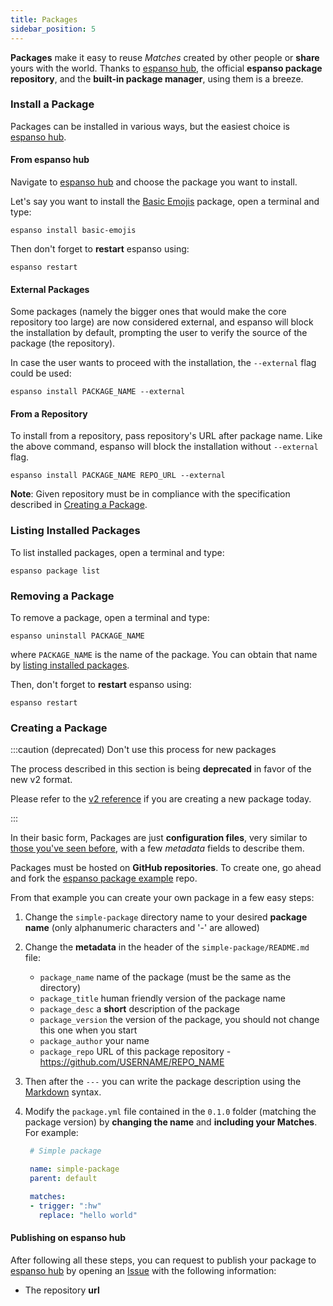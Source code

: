 ```yaml
---
title: Packages
sidebar_position: 5
---
```

**Packages** make it easy to reuse *Matches* created by other people or **share** yours with the world. Thanks
to [espanso hub](https://hub.espanso.org/), the official **espanso package repository**, and the **built-in
package manager**, using them is a breeze.

### Install a Package

Packages can be installed in various ways, but the easiest choice is [espanso hub](#from-espanso-hub).

#### From espanso hub

Navigate to [espanso hub](https://hub.espanso.org/) and choose the package you want to install.

Let's say you want to install the [Basic Emojis](https://hub.espanso.org/packages/basic-emojis/) package, 
open a terminal and type:

```
espanso install basic-emojis
```

Then don't forget to **restart** espanso using:

```
espanso restart
```

#### External Packages

Some packages (namely the bigger ones that would make the core repository too large) are now considered external, 
and espanso will block the installation by default, prompting the user to verify the source of the package (the repository).

In case the user wants to proceed with the installation, the `--external` flag could be used:

```
espanso install PACKAGE_NAME --external
```

#### From a Repository

To install from a repository, pass repository's URL after package name. Like the above command, 
espanso will block the installation without `--external` flag.

```
espanso install PACKAGE_NAME REPO_URL --external
```

**Note**: Given repository must be in compliance with the specification described in [Creating a Package](#creating-a-package).

### Listing Installed Packages

To list installed packages, open a terminal and type:

```
espanso package list
```

### Removing a Package

To remove a package, open a terminal and type:

```
espanso uninstall PACKAGE_NAME
```

where `PACKAGE_NAME` is the name of the package. You can obtain that name by [listing installed packages](#listing-installed-packages).

Then, don't forget to **restart** espanso using:

```
espanso restart
```

### Creating a Package

:::caution (deprecated) Don't use this process for new packages

The process described in this section is being **deprecated** in favor of the new v2 format.

Please refer to the [v2 reference](/docs/packages/creating-a-package/) if you are creating a new
package today.

:::

In their basic form, Packages are just **configuration files**, very similar to 
[those you've seen before](../configuration), with a few *metadata* fields to describe them.

Packages must be hosted on **GitHub repositories**. To create one, go ahead and 
fork the [espanso package example](https://github.com/federico-terzi/espanso-package-example/) repo.

From that example you can create your own package in a few easy steps:

1. Change the `simple-package` directory name to your desired **package name** (only alphanumeric characters and '-' are
allowed)
2. Change the **metadata** in the header of the `simple-package/README.md` file:
    * `package_name`     name of the package (must be the same as the directory)
    * `package_title`    human friendly version of the package name
    * `package_desc`     a **short** description of the package
    * `package_version`  the version of the package, you should not change this one when you start
    * `package_author`   your name
    * `package_repo`     URL of this package repository - https://github.com/USERNAME/REPO_NAME

3. Then after the `---` you can write the package description using the [Markdown](https://github.com/adam-p/markdown-here/wiki/Markdown-Cheatsheet) syntax.
4. Modify the `package.yml` file contained in the `0.1.0` folder (matching the package version) by **changing the name** and **including your Matches**. For example:
   ```yml
    # Simple package

    name: simple-package 
    parent: default

    matches:
    - trigger: ":hw"
      replace: "hello world"
    ```

#### Publishing on espanso hub

After following all these steps, you can request to publish your package to [espanso hub](http://hub.espanso.org)
by opening an [Issue](https://github.com/federico-terzi/espanso-hub/issues) with the following information:

* The repository **url**